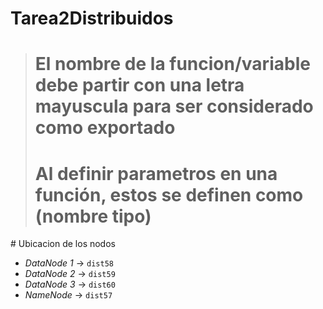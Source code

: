 # Tarea2Distribuidos

><h1> El nombre de la funcion/variable debe partir con una letra mayuscula para ser considerado como exportado</h1>
><h1> Al definir parametros en una función, estos se definen como (nombre tipo)</h1>

# Ubicacion de los nodos

* _DataNode 1_ -> `dist58`
* _DataNode 2_ -> `dist59`
* _DataNode 3_ -> `dist60`
* _NameNode_ -> `dist57`